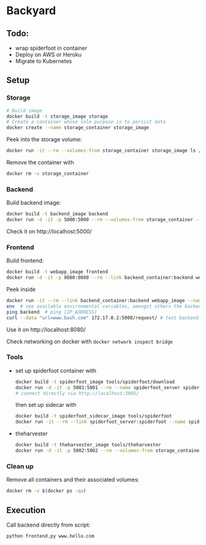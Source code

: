 # Backyard


## Todo:
- wrap spiderfoot in container
- Deploy on AWS or Heroku
- Migrate to Kubernetes


## Setup

### Storage
```bash
# Build image
docker build -t storage_image storage
# Create a container whose sole purpose is to persist data
docker create --name storage_container storage_image
```

Peek into the storage volume:
```bash
docker run -it --rm --volumes-from storage_container storage_image ls /data
```

Remove the container with
```bash
docker rm -v storage_container
```

### Backend
Build backend image:
```bash
docker build -t backend_image backend
docker run -d -it -p 5000:5000 --rm --volumes-from storage_container --name backend_container backend_image
```
Check it on http://localhost:5000/


### Frontend
Build frontend:
```bash
docker build -t webapp_image frontend
docker run -d -it -p 8080:8080 --rm --link backend_container:backend webapp_image --name frontend_container
```

Peek inside
```bash
docker run -it --rm --link backend_container:backend webapp_image --name frontend_container bash
env  # see available environmental variables, amongst others the backend info
ping backend  # ping [IP_ADDRESS]
curl --data "url=www.bash.com" 172.17.0.2:5000/request/ # test backend
```
Use it on http://localhost:8080/

Check networking on docker with `docker network inspect bridge`


### Tools
* set up spiderfoot container with
  ```bash
  docker build -t spiderfoot_image tools/spiderfoot/download
  docker run -d -it -p 5001:5001 --rm --name spiderfoot_server spiderfoot_image
  # connect directly via http://localhost:5001/
  ```
  then set up sidecar with
  ```bash
  docker build -t spiderfoot_sidecar_image tools/spiderfoot
  docker run -it --rm --link spiderfoot_server:spiderfoot --name spiderfoot_sidecar spiderfoot_sidecar_image
  ```
* theharvester
  ```bash
  docker build -t theharvester_image tools/theharvester
  docker run -d -it -p 5002:5002 --rm --volumes-from storage_container --name theharvester_container theharvester_image
  ```

### Clean up
Remove all containers and their associated volumes:
```bash
docker rm -v $(docker ps -qa)
```


## Execution
Call backend directly from script:
```bash
python frontend.py www.hello.com
```
